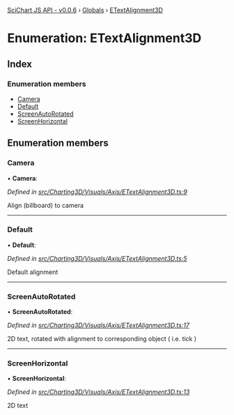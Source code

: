 [SciChart JS API - v0.0.6](../README.md) › [Globals](../globals.md) › [ETextAlignment3D](etextalignment3d.md)

# Enumeration: ETextAlignment3D

## Index

### Enumeration members

* [Camera](etextalignment3d.md#camera)
* [Default](etextalignment3d.md#default)
* [ScreenAutoRotated](etextalignment3d.md#screenautorotated)
* [ScreenHorizontal](etextalignment3d.md#screenhorizontal)

## Enumeration members

###  Camera

• **Camera**:

*Defined in [src/Charting3D/Visuals/Axis/ETextAlignment3D.ts:9](https://github.com/ABTSoftware/SciChart.Dev/blob/f6fba97af2/Web/src/SciChart/src/Charting3D/Visuals/Axis/ETextAlignment3D.ts#L9)*

Align (billboard) to camera

___

###  Default

• **Default**:

*Defined in [src/Charting3D/Visuals/Axis/ETextAlignment3D.ts:5](https://github.com/ABTSoftware/SciChart.Dev/blob/f6fba97af2/Web/src/SciChart/src/Charting3D/Visuals/Axis/ETextAlignment3D.ts#L5)*

Default alignment

___

###  ScreenAutoRotated

• **ScreenAutoRotated**:

*Defined in [src/Charting3D/Visuals/Axis/ETextAlignment3D.ts:17](https://github.com/ABTSoftware/SciChart.Dev/blob/f6fba97af2/Web/src/SciChart/src/Charting3D/Visuals/Axis/ETextAlignment3D.ts#L17)*

2D text, rotated with alignment to corresponding object ( i.e. tick )

___

###  ScreenHorizontal

• **ScreenHorizontal**:

*Defined in [src/Charting3D/Visuals/Axis/ETextAlignment3D.ts:13](https://github.com/ABTSoftware/SciChart.Dev/blob/f6fba97af2/Web/src/SciChart/src/Charting3D/Visuals/Axis/ETextAlignment3D.ts#L13)*

2D text
